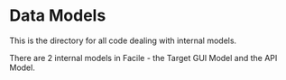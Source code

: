 # Data Models

This is the directory for all code dealing with internal models.

There are 2 internal models in Facile - the Target GUI Model and the API Model.

